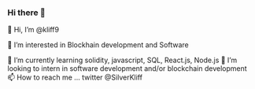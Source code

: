 ### Hi there 👋

<!--
**kliff9/kliff9** is a ✨ _special_ ✨ repository because its `README.md` (this file) appears on your GitHub profile.

Here are some ideas to get you started:

- 🔭 I’m currently working on ...
- 🌱 I’m currently learning ...
- 👯 I’m looking to collaborate on ...
- 🤔 I’m looking for help with ...
- 💬 Ask me about ...
- 📫 How to reach me: ...
- 😄 Pronouns: ...
- ⚡ Fun fact: ...
-->


👋 Hi, I’m @kliff9

👀 I’m interested in Blockhain development and Software

🌱 I’m currently learning solidity, javascript, SQL, React.js, Node.js
💞️ I’m looking to intern in software development and/or blockchain development
📫 How to reach me ... twitter @SilverKliff
